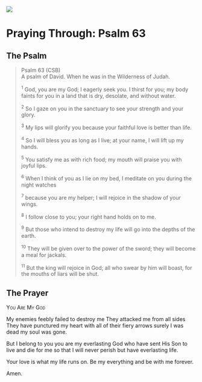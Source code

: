 <img class="intro-right" src="/images/art-paris-psalter.jpg">

# Praying Through: Psalm 63

## The Psalm

>Psalm 63 (CSB)  
><sup></sup> A psalm of David. When he was in the Wilderness of Judah. 
>
><sup>1</sup> God, you are my God; I eagerly seek you. I thirst for you; my body faints for you in a land that is dry, desolate, and without water. 
>
><sup>2</sup> So I gaze on you in the sanctuary to see your strength and your glory. 
>
><sup>3</sup> My lips will glorify you because your faithful love is better than life. 
>
><sup>4</sup> So I will bless you as long as I live; at your name, I will lift up my hands. 
>
><sup>5</sup> You satisfy me as with rich food; my mouth will praise you with joyful lips. 
>
><sup>6</sup> When I think of you as I lie on my bed, I meditate on you during the night watches 
>
><sup>7</sup> because you are my helper; I will rejoice in the shadow of your wings. 
>
><sup>8</sup> I follow close to you; your right hand holds on to me. 
>
><sup>9</sup> But those who intend to destroy my life will go into the depths of the earth. 
>
><sup>10</sup> They will be given over to the power of the sword; they will become a meal for jackals. 
>
><sup>11</sup> But the king will rejoice in God; all who swear by him will boast, for the mouths of liars will be shut.

## The Prayer

<div style="font-variant: small-caps;">
You Are My God
</div>

My enemies feebly
  failed to destroy me
  They attacked me from all sides
  They have punctured my heart 
  with all of their fiery arrows
  surely I was dead
  my soul was gone.

But I belong to you
  you are my everlasting God
  who have sent His Son
  to live and die for me
  so that I will never perish
  but have everlasting life.

Your love
  is what my life runs on.
  Be my everything
  and be with me forever.

Amen.
